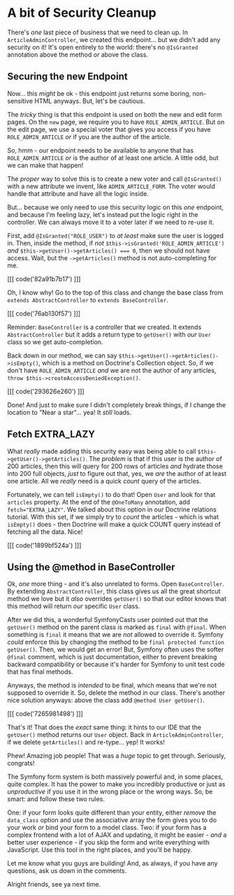 # A bit of Security Cleanup

There's *one* last piece of business that we need to clean up. In `ArticleAdminController`,
we created this endpoint... but we didn't add any security on it! It's open entirely
to the world: there's no `@IsGranted` annotation above the method *or* above the
class.

## Securing the new Endpoint

Now... this *might* be ok - this endpoint just returns some boring, non-sensitive
HTML anyways. But, let's be cautious.

The *tricky* thing is that this endpoint is used on both the new and edit form
pages. On the `new` page, we require you to have `ROLE_ADMIN_ARTICLE`. But on
the edit page, we use a special voter that gives you access if you have
`ROLE_ADMIN_ARTICLE` *or* if you are the author of the article.

So, hmm - our endpoint needs to be available to anyone that has `ROLE_ADMIN_ARTICLE`
*or* is the author of at least one article. A little odd, but we can make that happen!

The *proper* way to solve this is to create a new voter and call `@IsGranted()`
with a new attribute we invent, like `ADMIN_ARTICLE_FORM`. The voter would handle
that attribute and have all the logic inside.

But... because we only need to use this security logic on this *one* endpoint, and
because I'm feeling lazy, let's instead put the logic right in the controller.
We can always move it to a voter later if we need to re-use it.

First, add `@IsGranted("ROLE_USER")` to *at least* make sure the user is logged in.
Then, inside the method, if *not* `$this->isGranted('ROLE_ADMIN_ARTICLE')` *and*
`$this->getUser()->getArticles() === 0`, then we should not have access. Wait,
but the `->getArticles()` method is not auto-completing for me.

[[[ code('82a91b7b17') ]]]

Oh, I know why! Go to the top of this class and change the base class from
`extends AbstractController` to `extends BaseController`.

[[[ code('76ab130f57') ]]]

Reminder: `BaseController` is a controller that *we* created. It extends
`AbstractController` but it adds a return type to `getUser()` with *our* `User`
class so we get auto-completion.

Back down in our method, we can say
`$this->getUser()->getArticles()->isEmpty()`, which is a method on Doctrine's
Collection object. So, if we don't have `ROLE_ADMIN_ARTICLE` *and* we are not the
author of any articles, `throw $this->createAccessDeniedException()`.

[[[ code('293626e260') ]]]

Done! And just to make sure I didn't completely break things, if I change the
location to "Near a star"... yea! It *still* loads.

## Fetch EXTRA_LAZY

What *really* made adding this security easy was being able to call
`$this->getUser()->getArticles()`. The *problem* is that if this user is the author
of 200 articles, then this will query for 200 rows of articles *and* hydrate those
into 200 full objects, *just* to figure out that, yes, we *are* the author of at
least one article. All we *really* need is a quick *count* query of the articles.

Fortunately, we can tell `isEmpty()` to do that! Open `User` and look for that `articles`
property. At the end of the `@OneToMany` annotation, add `fetch="EXTRA_LAZY"`. We
talked about this option in our Doctrine relations tutorial. With this set, if
we simply try to *count* the articles - which is what `isEmpty()` does - then
Doctrine will make a quick COUNT query instead of fetching all the data. Nice!

[[[ code('1899bf524a') ]]]

## Using the @method in BaseController

Ok, *one* more thing - and it's also unrelated to forms. Open `BaseController`.
By extending `AbstractController`, this class gives us all the great shortcut
method we love but it *also* overrides `getUser()` so that our editor knows that
this method will return *our* specific `User` class.

After we did this, a wonderful SymfonyCasts user pointed out that the `getUser()`
method on the parent class is marked as `final` with `@final`. When something is
`final` it means that we are *not* allowed to override it. Symfony *could* enforce
this by changing the method to be `final protected function getUser()`. Then,
we would get an error! But, Symfony often uses the softer `@final` comment, which
is just documentation, either to prevent breaking backward compatibility or because
it's harder for Symfony to unit test code that has final methods.

Anyways, the method is *intended* to be final, which means that we're not supposed
to override it. So, delete the method in our class. There's another nice solution
anyways: above the class add `@method User getUser()`.

[[[ code('7265981498') ]]]

That's it! That does the *exact* same thing: it hints to our IDE that the `getUser()`
method returns our `User` object. Back in `ArticleAdminController`, if we delete
`getArticles()` and re-type... yep! It works!

Phew! Amazing job people! That was a *huge* topic to get through. Seriously, congrats!

The Symfony form system is both massively powerful and, in some places, quite complex.
It has the power to make you incredibly productive or just as *unproductive* if you
use it in the wrong place or the wrong ways. So, be smart: and follow these two rules.

One: if your form looks quite different than your entity, either *remove* the
`data_class` option and use the associative array the form gives you to do your
work *or* bind your form to a model class. Two: if your form has a complex frontend
with a lot of AJAX and updating, it might be easier - *and* a better user experience -
if you skip the form and write everything with JavaScript. Use this tool in the right
places, and you'll be happy.

Let me know what you guys are building! And, as always, if you have any questions,
ask us down in the comments.

Alright friends, see ya next time.
